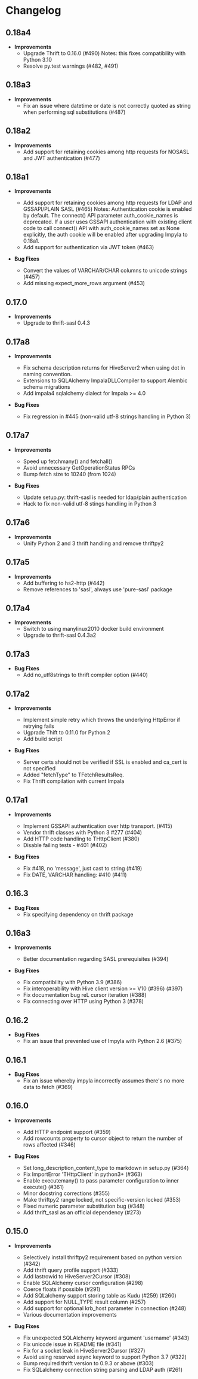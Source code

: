 Changelog
=========

0.18a4
------
* **Improvements**
  - Upgrade Thrift to 0.16.0 (#490)
    Notes: this fixes compatibility with Python 3.10
  - Resolve py.test warnings (#482, #491)

0.18a3
------
* **Improvements**
  - Fix an issue where datetime or date is not correctly quoted as string when
    performing sql substitutions (#487)

0.18a2
------
* **Improvements**
  - Add support for retaining cookies among http requests for NOSASL and JWT
    authentication (#477)

0.18a1
------
* **Improvements**
  - Add support for retaining cookies among http requests for LDAP and GSSAPI/PLAIN
    SASL (#465)
    Notes: Authentication cookie is enabled by default. The connect() API parameter
    auth_cookie_names is deprecated. If a user uses GSSAPI authentication with
    existing client code to call connect() API with auth_cookie_names set as None
    explicitly, the auth cookie will be enabled after upgrading Impyla to 0.18a1.
  - Add support for authentication via JWT token (#463)

* **Bug Fixes**
  - Convert the values of VARCHAR/CHAR columns to unicode strings (#457)
  - Add missing expect_more_rows argument (#453)

0.17.0
------
* **Improvements**
  -  Upgrade to thrift-sasl 0.4.3

0.17a8
------
* **Improvements**
  - Fix schema description returns for HiveServer2 when using dot in naming convention.
  - Extensions to SQLAlchemy ImpalaDLLCompiler to support Alembic schema migrations 
  - Add impala4 sqlalchemy dialect for Impala >= 4.0 

* **Bug Fixes**
  - Fix regression in #445 (non-valid utf-8 strings handling in Python 3) 

0.17a7
------
* **Improvements**
  - Speed up fetchmany() and fetchall()
  - Avoid unnecessary GetOperationStatus RPCs
  - Bump fetch size to 10240 (from 1024)

* **Bug Fixes**
  - Update setup.py: thrift-sasl is needed for ldap/plain authentication
  - Hack to fix non-valid utf-8 stings handling in Python 3

0.17a6
------
* **Improvements**
  - Unify Python 2 and 3 thrift handling and remove thriftpy2

0.17a5
------
* **Improvements**
  - Add buffering to hs2-http (#442)
  - Remove references to 'sasl', always use 'pure-sasl' package

0.17a4
------
* **Improvements**
  - Switch to using manylinux2010 docker build environment
  - Upgrade to thrift-sasl 0.4.3a2

0.17a3
------
* **Bug Fixes**
  - Add no_utf8strings to thrift compiler option (#440)

0.17a2
------
* **Improvements**
  - Implement simple retry which throws the underlying HttpError if retrying fails
  - Ugprade Thift to 0.11.0 for Python 2
  - Add build script

* **Bug Fixes**
  - Server certs should not be verified if SSL is enabled and ca_cert is not specified
  - Added "fetchType" to TFetchResultsReq.
  - Fix Thrift compilation with current Impala

0.17a1
------
* **Improvements**
  - Implement GSSAPI authentication over http transport. (#415)
  - Vendor thrift classes with Python 3 #277 (#404)
  - Add HTTP code handling to THttpClient (#380)
  - Disable failing tests - #401 (#402)

* **Bug Fixes**
  - Fix #418, no 'message', just cast to string (#419)
  - Fix DATE, VARCHAR handling: #410 (#411)

0.16.3
------
* **Bug Fixes**
  - Fix specifying dependency on thrift package

0.16a3
------
* **Improvements**
  - Better documentation regarding SASL prerequisites (#394)

* **Bug Fixes**
  - Fix compatibility with Python 3.9 (#386)
  - Fix interoperability with Hive client version >= V10 (#396) (#397)
  - Fix documentation bug reL cursor iteration (#388)
  - Fix connecting over HTTP using Python 3 (#378)

0.16.2
------
* **Bug Fixes**
  - Fix an issue that prevented use of Impyla with Python 2.6 (#375)

0.16.1
------
* **Bug Fixes**
  - Fix an issue whereby impyla incorrectly assumes there's no more data to fetch (#369)

0.16.0
------
* **Improvements**
  - Add HTTP endpoint support (#359)
  - Add rowcounts property to cursor object to return the number of rows affected (#346)

* **Bug Fixes**
  - Set long_description_content_type to markdown in setup.py (#364)
  - Fix ImportError 'THttpClient' in python3+ (#363)
  - Enable executemany() to pass parameter configuration to inner execute() (#361)
  - Minor docstring corrections (#355)
  - Make thriftpy2 range locked, not specific-version locked (#353)
  - Fixed numeric parameter substitution bug (#348)
  - Add thrift_sasl as an official dependency (#273)

0.15.0
------
* **Improvements**
  - Selectively install thriftpy2 requirement based on python version (#342)
  - Add thrift query profile support (#333)
  - Add lastrowid to HiveServer2Cursor (#308)
  - Enable SQLAlchemy cursor configuration (#298)
  - Coerce floats if possible (#291)
  - Add SQLalchemy support storing table as Kudu (#259) (#260)
  - Add support for NULL_TYPE result column (#257)
  - Add support for optional krb_host parameter in connection (#248)
  - Various documentation improvements

* **Bug Fixes**
  - Fix unexpected SQLAlchemy keyword argument 'username' (#343)
  - Fix unicode issue in README file (#341)
  - Fix for a socket leak in HiveServer2Cursor (#327)
  - Avoid using reserved async keyword to support Python 3.7 (#322)
  - Bump required thrift version to 0.9.3 or above (#303)
  - Fix SQLalchemy connection string parsing and LDAP auth (#261)
